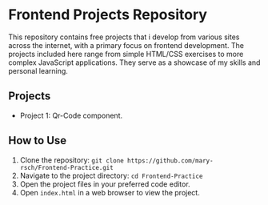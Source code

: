 # Frontend Projects Repository

This repository contains free projects that i develop from various sites across the internet, with a primary focus on frontend development. The projects included here range from simple HTML/CSS exercises to more complex JavaScript applications. They serve as a showcase of my skills and personal learning.

## Projects

- Project 1: Qr-Code component.

## How to Use

1. Clone the repository: `git clone https://github.com/mary-rsch/Frontend-Practice.git`
2. Navigate to the project directory: `cd Frontend-Practice`
3. Open the project files in your preferred code editor.
4. Open `index.html` in a web browser to view the project.
